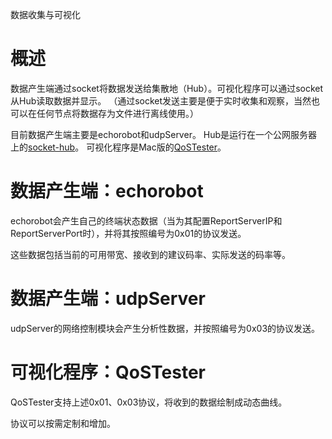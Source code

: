 数据收集与可视化

# 概述

数据产生端通过socket将数据发送给集散地（Hub）。可视化程序可以通过socket从Hub读取数据并显示。
（通过socket发送主要是便于实时收集和观察，当然也可以在任何节点将数据存为文件进行离线使用。）

目前数据产生端主要是echorobot和udpServer。
Hub是运行在一个公网服务器上的[socket-hub](https://git.v5.cn/sbmeng/socket-hub)。
可视化程序是Mac版的[QoSTester](https://git.v5.cn/sbmeng/qos-tester)。

# 数据产生端：echorobot

echorobot会产生自己的终端状态数据（当为其配置ReportServerIP和ReportServerPort时），并将其按照编号为0x01的协议发送。

这些数据包括当前的可用带宽、接收到的建议码率、实际发送的码率等。

# 数据产生端：udpServer

udpServer的网络控制模块会产生分析性数据，并按照编号为0x03的协议发送。

# 可视化程序：QoSTester

QoSTester支持上述0x01、0x03协议，将收到的数据绘制成动态曲线。

协议可以按需定制和增加。
